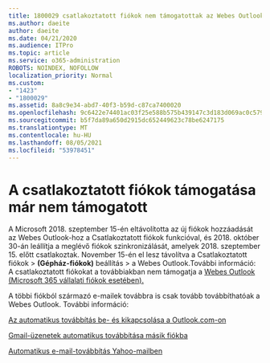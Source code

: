 ```yaml
---
title: 1800029 csatlakoztatott fiókok nem támogatottak az Webes Outlook
ms.author: daeite
author: daeite
ms.date: 04/21/2020
ms.audience: ITPro
ms.topic: article
ms.service: o365-administration
ROBOTS: NOINDEX, NOFOLLOW
localization_priority: Normal
ms.custom:
- "1423"
- "1800029"
ms.assetid: 8a8c9e34-abd7-40f3-b59d-c87ca7400020
ms.openlocfilehash: 9c6422e74401ac03f25e588b575b439147c3d183d069ac0c579973cab326ff84
ms.sourcegitcommit: b5f7da89a650d2915dc652449623c78be6247175
ms.translationtype: MT
ms.contentlocale: hu-HU
ms.lasthandoff: 08/05/2021
ms.locfileid: "53978451"
---
```

# <a name="connected-accounts-are-no-longer-supported"></a>A csatlakoztatott fiókok támogatása már nem támogatott

A Microsoft 2018. szeptember 15-én eltávolította az új fiókok hozzáadását az Webes Outlook-hoz a Csatlakoztatott fiókok funkcióval, és 2018. október 30-án leállítja a meglévő fiókok szinkronizálását, amelyek 2018. szeptember 15. előtt csatlakoztak. November 15-én el lesz távolítva a Csatlakoztatott fiókok  \> **(Gépház-fiókok)** beállítás \> a Webes Outlook.További információ: A csatlakoztatott fiókokat a továbbiakban nem támogatja a [Webes Outlook (Microsoft 365 vállalati fiókok esetében).](https://support.office.com/article/Connected-accounts-is-no-longer-supported-in-Outlook-on-the-web-Office-365-for-business-accounts-5cc526bf-e928-4a99-8b9f-5e089df7d887)
  
A többi fiókból származó e-mailek továbbra is csak tovább továbbíthatóak a Webes Outlook. További információ:
  
[Az automatikus továbbítás be- és kikapcsolása a Outlook.com-on](https://go.microsoft.com/fwlink/?linkid=2038346)
  
[Gmail-üzenetek automatikus továbbítása másik fiókba](https://aka.ms/forward-gmail-messages)
  
[Automatikus e-mail-továbbítás Yahoo-mailben](https://aka.ms/yahoo-email-forwarding)
  